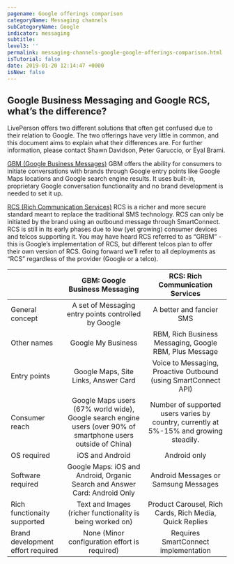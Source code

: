 ```yaml
---
pagename: Google offerings comparison
categoryName: Messaging channels
subCategoryName: Google
indicator: messaging
subtitle: 
level3: ''
permalink: messaging-channels-google-google-offerings-comparison.html
isTutorial: false
date: 2019-01-20 12:14:47 +0000
isNew: false
---
```


## Google Business Messaging and Google RCS, what’s the difference?

LivePerson offers two different solutions that often get confused due to their relation to Google. The two offerings have very little in common, and this document aims to explain what their differences are. For further information, please contact Shawn Davidson, Peter Garuccio, or Eyal Brami.

[GBM (Google Business Messages)](messaging-channels-google-business-messages.html)
GBM offers the ability for consumers to initiate conversations with brands through Google entry points like Google Maps locations and Google search engine results. It uses built-in, proprietary Google conversation functionality and no brand development is needed to set it up.

[RCS (Rich Communication Services)](messaging-channels-google-rcs-business-messaging.html)
RCS is a richer and more secure standard meant to replace the traditional SMS technology. RCS can only be initiated by the brand using an outbound message through SmartConnect. RCS is still in its early phases due to low (yet growing) consumer devices and telcos supporting it.
You may have heard RCS referred to as “GRBM” - this is Google’s implementation of RCS, but different telcos plan to offer their own version of RCS. Going forward we’ll refer to all deployments as “RCS” regardless of the provider (Google or a telco).


|         | GBM: Google Business Messaging | RCS: Rich Communication Services  |
| ------------- |:-------------:|:-----:|
| General concept | A set of Messaging entry points controlled by Google | A better and fancier SMS |
| Other names      | Google My Business  |  RBM, Rich Business Messaging, Google RBM, Plus Message |
| Entry points | Google Maps, Site Links, Answer Card   |  Voice to Messaging, Proactive Outbound (using SmartConnect API)|
| Consumer reach   | Google Maps users (67% world wide), Google search engine users (over 90% of smartphone users outside of China) |   Number of supported users varies by country, currently at 5%-15% and growing steadily. |
| OS required | iOS and Android  | Android only |
| Software required | Google Maps: iOS and Android, Organic Search and Answer Card: Android Only  | Android Messages or Samsung Messages |
| Rich functionaity supported | Text and Images (richer functionality is being worked on)  |  Product Carousel, Rich Cards, Rich Media, Quick Replies |
| Brand development effort required | None (Minor configuration effort is required) | Requires SmartConnect implementation |
